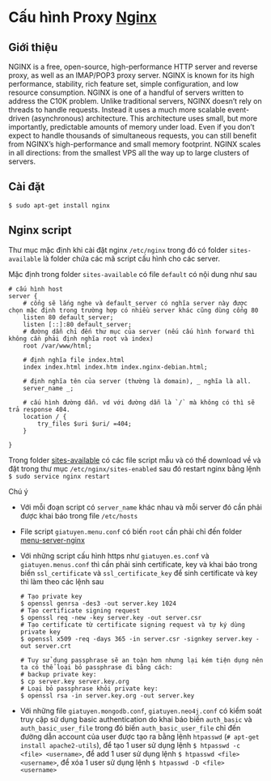 # Cấu hình Proxy [Nginx](https://kipalog.com/posts/Cau-hinh-nginx-co-ban---Phan-1)

## Giới thiệu

NGINX is a free, open-source, high-performance HTTP server and reverse proxy, as well as an IMAP/POP3 proxy server. NGINX is known for its high performance, stability, rich feature set, simple configuration, and low resource consumption.
NGINX is one of a handful of servers written to address the C10K problem. Unlike traditional servers, NGINX doesn’t rely on threads to handle requests. Instead it uses a much more scalable event-driven (asynchronous) architecture. This architecture uses small, but more importantly, predictable amounts of memory under load. Even if you don’t expect to handle thousands of simultaneous requests, you can still benefit from NGINX’s high-performance and small memory footprint. NGINX scales in all directions: from the smallest VPS all the way up to large clusters of servers.

## Cài đặt

```shell
$ sudo apt-get install nginx
```

## Nginx script

Thư mục mặc định khi cài đặt nginx `/etc/nginx` trong đó có folder `sites-available` là folder chứa các mã script cấu hình cho các server.

Mặc định trong folder `sites-available` có file `default` có nội dung như sau

```
# cấu hình host
server {
	# cổng sẽ lắng nghe và default_server có nghĩa server này được chọn mặc định trong trường hợp có nhiều server khác cũng dùng cổng 80
	listen 80 default_server;
	listen [::]:80 default_server;
	# đường dẫn chỉ đến thư mục của server (nếu cấu hình forward thì không cần phải định nghĩa root và index)
	root /var/www/html;

	# định nghĩa file index.html
	index index.html index.htm index.nginx-debian.html;

	# định nghĩa tên của server (thường là domain), _ nghĩa là all.
	server_name _;

	# cấu hình đường dẫn. vd với đường dẫn là `/` mà không có thì sẽ trả response 404.
	location / {
		try_files $uri $uri/ =404;
	}

}
```

Trong folder [sites-available](./sites-available) có các file script mẫu và có thể download về và đặt trong thư mục `/etc/nginx/sites-enabled` sau đó restart nginx bằng lệnh `$ sudo service nginx restart`

Chú ý

- Với mỗi đoạn script có `server_name` khác nhau và mỗi server đó cần phải được khai báo trong file `/etc/hosts`
- File script `giatuyen.menu.conf` có biến `root` cần phải chỉ đến folder [menu-server-nginx](./menu-server-nginx)
- Với những script cấu hình https như `giatuyen.es.conf` và `giatuyen.menus.conf` thì cần phải sinh certificate, key và khai báo trong biến `ssl_certificate` và `ssl_certificate_key` để sinh certificate và key thì làm theo các lệnh sau

  ```shell
  # Tạo private key
  $ openssl genrsa -des3 -out server.key 1024
  # Tạo certificate signing request
  $ openssl req -new -key server.key -out server.csr
  # Tạo certificate từ certificate signing request và tự ký dùng private key
  $ openssl x509 -req -days 365 -in server.csr -signkey server.key -out server.crt

  # Tuy sử dụng passphrase sẽ an toàn hơn nhưng lại kém tiện dụng nên ta có thể loại bỏ passphrase đi bằng cách:
  # backup private key:
  $ cp server.key server.key.org
  # Loại bỏ passphrase khỏi private key:
  $ openssl rsa -in server.key.org -out server.key
  ```

- Với những file `giatuyen.mongodb.conf`, `giatuyen.neo4j.conf` có kiểm soát truy cập sử dụng basic authentication do khai báo biến `auth_basic` và `auth_basic_user_file` trong đó biến `auth_basic_user_file` chỉ đến đường dẫn account của user được tạo ra bằng lệnh `htpasswd` (`# apt-get install apache2-utils`), để tạo 1 user sử dụng lệnh `$ htpasswd -c <file> <username>`, để add 1 user sử dụng lệnh `$ htpasswd <file> <username>`, để xóa 1 user sử dụng lệnh `$ htpasswd -D <file> <username>`
